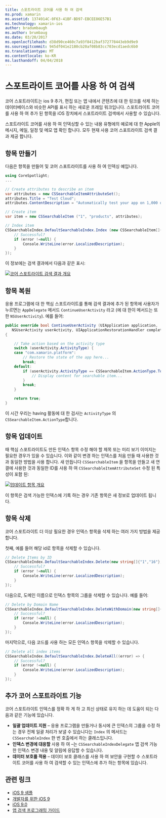 ```yaml
---
title: 스포트라이트 코어를 사용 하 여 검색
ms.prod: xamarin
ms.assetid: 1374914C-0F63-41BF-BD97-EBCEE86E57B1
ms.technology: xamarin-ios
author: bradumbaugh
ms.author: brumbaug
ms.date: 03/20/2017
ms.openlocfilehash: d38d90ce460c7a93f8412baf372778443eb9d9e9
ms.sourcegitcommit: 945df041e2180cb20af08b83cc703ecd1aedc6b0
ms.translationtype: MT
ms.contentlocale: ko-KR
ms.lasthandoff: 04/04/2018
---
```

# <a name="search-with-core-spotlight"></a>스포트라이트 코어를 사용 하 여 검색

코어 스포트라이트는 ios 9 추가, 편집 또는 앱 내에서 콘텐츠에 대 한 링크를 삭제 하는 데이터베이스와 비슷한 API를 표시 하는 새로운 프레임 워크입니다. 스포트라이트 코어를 사용 하 여 추가 된 항목을 iOS 장치에서 스포트라이트 검색에서 사용할 수 있습니다.

스포트라이트 코어를 사용 하 여 인덱싱할 수 있는 내용 유형에의 예로에 대 한 Apple의 메시지, 메일, 일정 및 메모 앱 확인 합니다. 모두 현재 사용 코어 스포트라이트 검색 결과 제공 합니다.

## <a name="creating-an-item"></a>항목 만들기

다음은 항목을 만들어 및 코어 스포트라이트를 사용 하 여 인덱싱 예입니다.

```csharp
using CoreSpotlight;
...

// Create attributes to describe an item
var attributes = new CSSearchableItemAttributeSet();
attributes.Title = "Test Cloud";
attributes.ContentDescription = "Automatically test your app on 1,000 devices in the cloud.";

// Create item
var item = new CSSearchableItem ("1", "products", attributes);

// Index item
CSSearchableIndex.DefaultSearchableIndex.Index (new CSSearchableItem[]{ item }, (error) => {
    // Successful?
    if (error !=null) {
        Console.WriteLine(error.LocalizedDescription);
    }
});
```

이 정보에는 검색 결과에서 다음과 같은 표시:

[![](corespotlight-images/corespotlight01.png "코어 스포트라이트 검색 결과 개요")](corespotlight-images/corespotlight01.png#lightbox)

## <a name="restoring-an-item"></a>항목 복원

응용 프로그램에 대 한 핵심 스포트라이트를 통해 검색 결과에 추가 된 항목에 사용자가 누르면는 `AppDelegate` 메서드 `ContinueUserActivity` 라고 (에 대 한이 메서드는 또한 `NSUserActivity`). 예를 들어:

```csharp
public override bool ContinueUserActivity (UIApplication application,
   NSUserActivity userActivity, UIApplicationRestorationHandler completionHandler)
{

    // Take action based on the activity type
    switch (userActivity.ActivityType) {
    case "com.xamarin.platform":
        // Restore the state of the app here...
        break;
    default:
        if (userActivity.ActivityType == CSSearchableItem.ActionType.ToString ()) {
            // Display content for searchable item...
        }
        break;
    }

    return true;
}
```

이 시간 우리는 having 활동에 대 한 검사는 `ActivityType` 의 `CSSearchableItem.ActionType`합니다.

## <a name="updating-an-item"></a>항목 업데이트

때 핵심 스포트라이트도 만든 인덱스 항목 수정 해야 할 제목 또는 미리 보기 이미지는 필요한 경우가 있을 수 있습니다. 이와 같이 변경 하는 인덱스를 처음 만들 때 사용한 것과 동일한 방법을 사용 합니다.
새 만듭니다 `CSSearchableItem` 을 항목을 만들고 새 연결에 사용한 것과 동일한 ID를 사용 하 여 `CSSearchableItemAttributeSet` 수정 된 특성이 포함 된:

[![](corespotlight-images/corespotlight02.png "업데이트 항목 개요")](corespotlight-images/corespotlight02.png#lightbox)

이 항목은 검색 가능한 인덱스에 기록 하는 경우 기존 항목은 새 정보로 업데이트 됩니다.

## <a name="deleting-an-item"></a>항목 삭제

코어 스포트라이트 더 이상 필요한 경우 인덱스 항목을 삭제 하는 여러 가지 방법을 제공 합니다.

첫째, 예를 들어 해당 id로 항목을 삭제할 수 있습니다.

```csharp
// Delete Items by ID
CSSearchableIndex.DefaultSearchableIndex.Delete(new string[]{"1","16"},(error) => {
    // Successful?
    if (error !=null) {
        Console.WriteLine(error.LocalizedDescription);
    }
});
```

다음으로, 도메인 이름으로 인덱스 항목의 그룹을 삭제할 수 있습니다. 예를 들어:

```csharp
// Delete by Domain Name
CSSearchableIndex.DefaultSearchableIndex.DeleteWithDomain(new string[]{"domain-name"},(error) => {
    // Successful?
    if (error !=null) {
        Console.WriteLine(error.LocalizedDescription);
    }
});
```

마지막으로, 다음 코드를 사용 하는 모든 인덱스 항목을 삭제할 수 있습니다.

```csharp
// Delete all index items
CSSearchableIndex.DefaultSearchableIndex.DeleteAll((error) => {
    // Successful?
    if (error !=null) {
        Console.WriteLine(error.LocalizedDescription);
    }
});
```
## <a name="additional-core-spotlight-features"></a>추가 코어 스포트라이트 기능

코어 스포트라이트 인덱스를 정확 하 게 하 고 최신 상태로 유지 하는 데 도움이 되는 다음과 같은 기능에 있습니다.

- **일괄 업데이트 지원** – 응용 프로그램을 만들거나 동시에 큰 인덱스의 그룹을 수정 하는 경우 전체 일괄 처리가 보낼 수 있습니다는 `Index` 의 메서드는 `CSSearchableIndex` 한 번 호출에서 하는 클래스입니다.
- **인덱스 변경에 대응할** 사용 하 여 –는 `CSSearchableIndexDelegate` 앱 검색 가능한 인덱스 변경 내용 및 알림에 응답할 수 있습니다.
- **데이터 보호를 적용** – 데이터 보호 클래스를 사용 하 여 보안을 구현할 수 스포트라이트 코어를 사용 하 여 검색할 수 있는 인덱스에 추가 하는 항목에 있습니다.



## <a name="related-links"></a>관련 링크

- [iOS 9 샘플](https://developer.xamarin.com/samples/ios/iOS9/)
- [개발자를 위한 iOS 9](https://developer.apple.com/ios/pre-release/)
- [iOS 9.0](https://developer.apple.com/library/prerelease/ios/releasenotes/General/WhatsNewIniOS/Articles/iOS9.html)
- [앱 검색 프로그래밍 가이드](https://developer.apple.com/library/prerelease/ios/documentation/General/Conceptual/AppSearch/index.html#//apple_ref/doc/uid/TP40016308)
